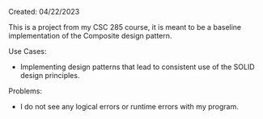 Created: 04/22/2023

This is a project from my CSC 285 course, it is meant to be a baseline implementation of the Composite design pattern.

Use Cases:

 - Implementing design patterns that lead to consistent use of the SOLID design principles.

Problems:

 - I do not see any logical errors or runtime errors with my program.
